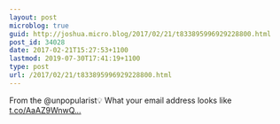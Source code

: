 ```yaml
---
layout: post
microblog: true
guid: http://joshua.micro.blog/2017/02/21/t833895996929228800.html
post_id: 34028
date: 2017-02-21T15:27:53+1100
lastmod: 2019-07-30T17:41:19+1100
type: post
url: /2017/02/21/t833895996929228800.html
---
```

From the @unpopularist💡 What your email address looks like [t.co/AaAZ9WnwQ...](https://t.co/AaAZ9WnwQi)
